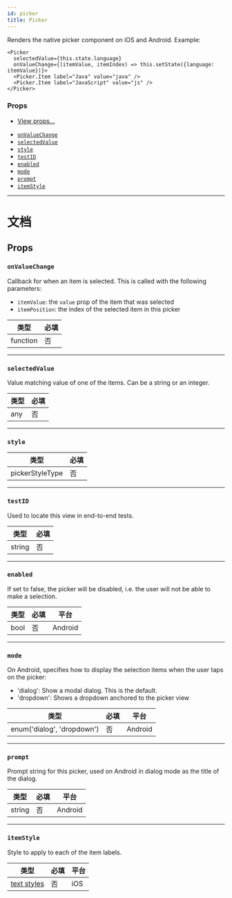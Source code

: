 ```yaml
---
id: picker
title: Picker
---
```


Renders the native picker component on iOS and Android. Example:

    <Picker
      selectedValue={this.state.language}
      onValueChange={(itemValue, itemIndex) => this.setState({language: itemValue})}>
      <Picker.Item label="Java" value="java" />
      <Picker.Item label="JavaScript" value="js" />
    </Picker>

### Props

* [View props...](view.md#props)

- [`onValueChange`](picker.md#onvaluechange)
- [`selectedValue`](picker.md#selectedvalue)
- [`style`](picker.md#style)
- [`testID`](picker.md#testid)
- [`enabled`](picker.md#enabled)
- [`mode`](picker.md#mode)
- [`prompt`](picker.md#prompt)
- [`itemStyle`](picker.md#itemstyle)

---

# 文档

## Props

### `onValueChange`

Callback for when an item is selected. This is called with the following parameters:

* `itemValue`: the `value` prop of the item that was selected
* `itemPosition`: the index of the selected item in this picker

| 类型     | 必填 |
| -------- | -------- |
| function | 否       |

---

### `selectedValue`

Value matching value of one of the items. Can be a string or an integer.

| 类型 | 必填 |
| ---- | -------- |
| any  | 否       |

---

### `style`

| 类型            | 必填 |
| --------------- | -------- |
| pickerStyleType | 否       |

---

### `testID`

Used to locate this view in end-to-end tests.

| 类型   | 必填 |
| ------ | -------- |
| string | 否       |

---

### `enabled`

If set to false, the picker will be disabled, i.e. the user will not be able to make a selection.

| 类型 | 必填 | 平台 |
| ---- | -------- | -------- |
| bool | 否       | Android  |

---

### `mode`

On Android, specifies how to display the selection items when the user taps on the picker:

* 'dialog': Show a modal dialog. This is the default.
* 'dropdown': Shows a dropdown anchored to the picker view

| 类型                       | 必填 | 平台 |
| -------------------------- | -------- | -------- |
| enum('dialog', 'dropdown') | 否       | Android  |

---

### `prompt`

Prompt string for this picker, used on Android in dialog mode as the title of the dialog.

| 类型   | 必填 | 平台 |
| ------ | -------- | -------- |
| string | 否       | Android  |

---

### `itemStyle`

Style to apply to each of the item labels.

| 类型                               | 必填 | 平台 |
| ---------------------------------- | -------- | -------- |
| [text styles](text-style-props.md) | 否       | iOS      |
